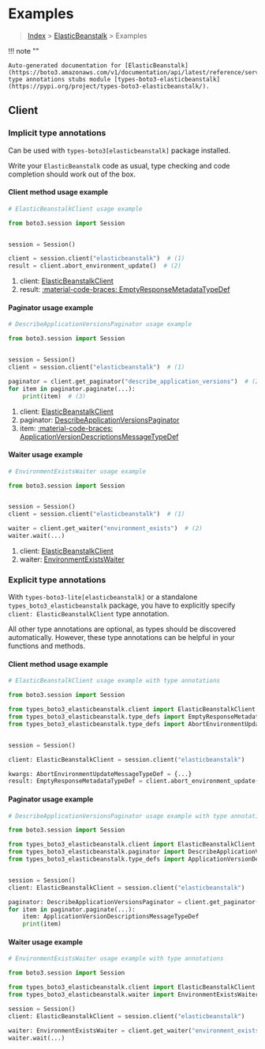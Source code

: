 # Examples

> [Index](../README.md) > [ElasticBeanstalk](./README.md) > Examples

!!! note ""

    Auto-generated documentation for [ElasticBeanstalk](https://boto3.amazonaws.com/v1/documentation/api/latest/reference/services/elasticbeanstalk.html#elasticbeanstalk)
    type annotations stubs module [types-boto3-elasticbeanstalk](https://pypi.org/project/types-boto3-elasticbeanstalk/).

## Client

### Implicit type annotations

Can be used with `types-boto3[elasticbeanstalk]` package installed.

Write your `ElasticBeanstalk` code as usual,
type checking and code completion should work out of the box.


#### Client method usage example

```python
# ElasticBeanstalkClient usage example

from boto3.session import Session


session = Session()

client = session.client("elasticbeanstalk")  # (1)
result = client.abort_environment_update()  # (2)
```

1. client: [ElasticBeanstalkClient](./client.md)
2. result: [:material-code-braces: EmptyResponseMetadataTypeDef](./type_defs.md#emptyresponsemetadatatypedef)



#### Paginator usage example

```python
# DescribeApplicationVersionsPaginator usage example

from boto3.session import Session


session = Session()
client = session.client("elasticbeanstalk")  # (1)

paginator = client.get_paginator("describe_application_versions")  # (2)
for item in paginator.paginate(...):
    print(item)  # (3)
```

1. client: [ElasticBeanstalkClient](./client.md)
2. paginator: [DescribeApplicationVersionsPaginator](./paginators.md#describeapplicationversionspaginator)
3. item: [:material-code-braces: ApplicationVersionDescriptionsMessageTypeDef](./type_defs.md#applicationversiondescriptionsmessagetypedef)



#### Waiter usage example

```python
# EnvironmentExistsWaiter usage example

from boto3.session import Session


session = Session()
client = session.client("elasticbeanstalk")  # (1)

waiter = client.get_waiter("environment_exists")  # (2)
waiter.wait(...)
```

1. client: [ElasticBeanstalkClient](./client.md)
2. waiter: [EnvironmentExistsWaiter](./waiters.md#environmentexistswaiter)


### Explicit type annotations

With `types-boto3-lite[elasticbeanstalk]`
or a standalone `types_boto3_elasticbeanstalk` package, you have to explicitly specify `client: ElasticBeanstalkClient` type annotation.

All other type annotations are optional, as types should be discovered automatically.
However, these type annotations can be helpful in your functions and methods.


#### Client method usage example

```python
# ElasticBeanstalkClient usage example with type annotations

from boto3.session import Session

from types_boto3_elasticbeanstalk.client import ElasticBeanstalkClient
from types_boto3_elasticbeanstalk.type_defs import EmptyResponseMetadataTypeDef
from types_boto3_elasticbeanstalk.type_defs import AbortEnvironmentUpdateMessageTypeDef


session = Session()

client: ElasticBeanstalkClient = session.client("elasticbeanstalk")

kwargs: AbortEnvironmentUpdateMessageTypeDef = {...}
result: EmptyResponseMetadataTypeDef = client.abort_environment_update(**kwargs)
```



#### Paginator usage example

```python
# DescribeApplicationVersionsPaginator usage example with type annotations

from boto3.session import Session

from types_boto3_elasticbeanstalk.client import ElasticBeanstalkClient
from types_boto3_elasticbeanstalk.paginator import DescribeApplicationVersionsPaginator
from types_boto3_elasticbeanstalk.type_defs import ApplicationVersionDescriptionsMessageTypeDef


session = Session()
client: ElasticBeanstalkClient = session.client("elasticbeanstalk")

paginator: DescribeApplicationVersionsPaginator = client.get_paginator("describe_application_versions")
for item in paginator.paginate(...):
    item: ApplicationVersionDescriptionsMessageTypeDef
    print(item)
```



#### Waiter usage example

```python
# EnvironmentExistsWaiter usage example with type annotations

from boto3.session import Session

from types_boto3_elasticbeanstalk.client import ElasticBeanstalkClient
from types_boto3_elasticbeanstalk.waiter import EnvironmentExistsWaiter

session = Session()
client: ElasticBeanstalkClient = session.client("elasticbeanstalk")

waiter: EnvironmentExistsWaiter = client.get_waiter("environment_exists")
waiter.wait(...)
```


